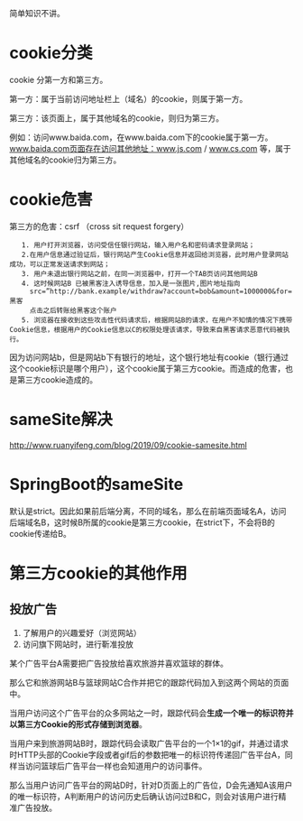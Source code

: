 简单知识不讲。

# cookie分类

cookie 分第一方和第三方。

第一方：属于当前访问地址栏上（域名）的cookie，则属于第一方。

第三方：该页面上，属于其他域名的cookie，则归为第三方。

例如：访问www.baida.com，在www.baida.com下的cookie属于第一方。www.baida.com页面存在访问其他地址：www.js.com / www.cs.com 等，属于其他域名的cookie归为第三方。

# cookie危害

第三方的危害：csrf （cross sit request forgery）

```
   1. 用户打开浏览器，访问受信任银行网站，输入用户名和密码请求登录网站；
   2.在用户信息通过验证后，银行网站产生Cookie信息并返回给浏览器，此时用户登录网站成功，可以正常发送请求到网站；
   3. 用户未退出银行网站之前，在同一浏览器中，打开一个TAB页访问其他网站B
   4. 这时候网站B 已被黑客注入诱导信息，加入是一张图片,图片地址指向
     src=”http://bank.example/withdraw?account=bob&amount=1000000&for=黑客
     点击之后转账给黑客这个账户
   5. 浏览器在接收到这些攻击性代码请求后，根据网站B的请求，在用户不知情的情况下携带Cookie信息，根据用户的Cookie信息以C的权限处理该请求，导致来自黑客请求恶意代码被执行。 
```

因为访问网站b，但是网站b下有银行的地址，这个银行地址有cookie（银行通过这个cookie标识是哪个用户），这个cookie属于第三方cookie。而造成的危害，也是第三方cookie造成的。

# sameSite解决

http://www.ruanyifeng.com/blog/2019/09/cookie-samesite.html

# SpringBoot的sameSite

默认是strict。因此如果前后端分离，不同的域名，那么在前端页面域名A，访问后端域名B，这时候B所属的cookie是第三方cookie，在strict下，不会将B的cookie传递给B。

# 第三方cookie的其他作用

## 投放广告

1. 了解用户的兴趣爱好（浏览网站）
2. 访问旗下网站时，进行靳准投放

某个广告平台A需要把广告投放给喜欢旅游并喜欢篮球的群体。

那么它和旅游网站B与篮球网站C合作并把它的跟踪代码加入到这两个网站的页面中。

当用户访问这个广告平台的众多网站之一时，跟踪代码会**生成一个唯一的标识符并以第三方Cookie的形式存储到浏览器**。

当用户来到旅游网站B时，跟踪代码会读取广告平台的一个1×1的gif，并通过请求时HTTP头部的Cookie字段或者gif后的参数把唯一的标识符传递回广告平台A，同样当访问篮球后广告平台一样也会知道用户的访问事件。

那么当用户访问广告平台的网站D时，针对D页面上的广告位，D会先通知A该用户的唯一标识符，A判断用户的访问历史后确认访问过B和C，则会对该用户进行精准广告投放。